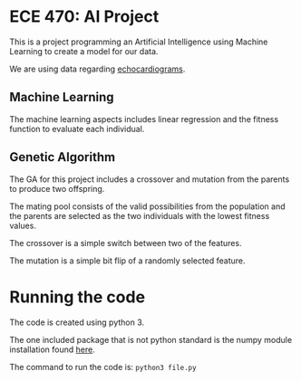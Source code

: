 # ECE 470: AI Project
This is a project programming an Artificial Intelligence using Machine Learning to create a model for our data.

We are using data regarding [echocardiograms](http://archive.ics.uci.edu/ml/datasets/Echocardiogram).

## Machine Learning
The machine learning aspects includes linear regression and the fitness function to evaluate each individual.

## Genetic Algorithm
The GA for this project includes a crossover and mutation from the parents to produce two offspring.

The mating pool consists of the valid possibilities from the population and the parents are selected as the two individuals with the lowest fitness values.

The crossover is a simple switch between two of the features.

The mutation is a simple bit flip of a randomly selected feature.

# Running the code
The code is created using python 3. 

The one included package that is not python standard is the numpy module installation found [here](https://pypi.org/project/numpy/).

The command to run the code is:
`python3 file.py`
